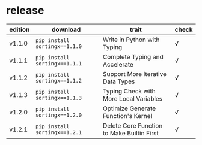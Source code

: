 # release

<div align="center">

|edition|download|trait|check|
|--|--|--|--|
|v1.1.0|`pip install sortingx==1.1.0`|Write in Python with Typing|√|
|v1.1.1|`pip install sortingx==1.1.1`|Complete Typing and Accelerate|√|
|v1.1.2|`pip install sortingx==1.1.2`|Support More Iterative Data Types|√|
|v1.1.3|`pip install sortingx==1.1.3`|Typing Check with More Local Variables|√|
|v1.2.0|`pip install sortingx==1.2.0`|Optimize Generate Function's Kernel|√|
|v1.2.1|`pip install sortingx==1.2.1`|Delete Core Function to Make Builtin First|√|

</div>